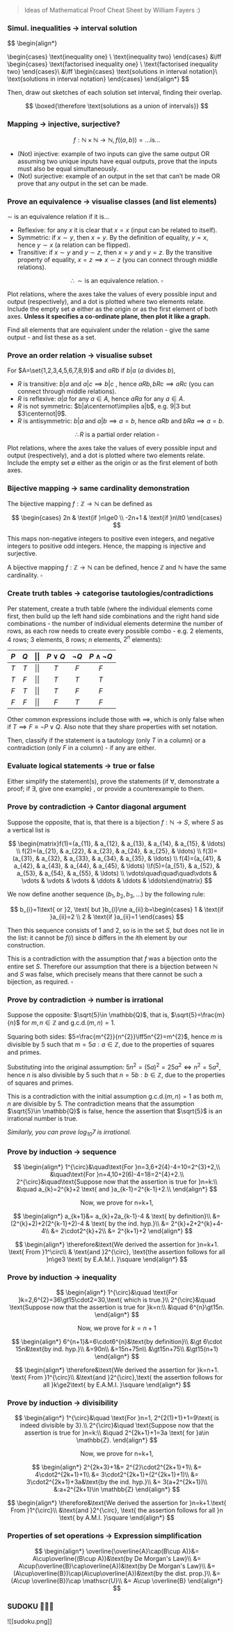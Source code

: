 > Ideas of Mathematical Proof Cheat Sheet by William Fayers :)

### Simul. inequalities -> interval solution

$$
\begin{align*}

\begin{cases}
\text{inequality one} \\
\text{inequality two}
\end{cases}
&\iff
\begin{cases}
\text{factorised inequality one} \\
\text{factorised inequality two}
\end{cases}\\
&\iff
\begin{cases}
\text{solutions in interval notation}\\
\text{solutions in interval notation}
\end{cases}
\end{align*}
$$

Then, draw out sketches of each solution set interval, finding their overlap.

$$
\boxed{\therefore \text{solutions as a union of intervals}}
$$

### Mapping -> injective, surjective?

$$
f:\mathbb{N}\times\mathbb{N}\to\mathbb{N},f((a,b))=\ldots \text{is...}
$$

- (Not) injective: $\text{example of two inputs can give the same output}$ OR $\text{assuming two unique inputs have equal outputs}$, $\text{prove that the inputs must also be equal simultaneously}$.
- (Not) surjective: $\text{example of an output in the set that can't be made}$ OR $\text{prove that any output in the set can be made}$.

### Prove an equivalence -> visualise classes (and list elements)

$\sim$ is an equivalence relation if it is...

- Reflexive: for any $x$ it is clear that $x=x$ (input can be related to itself).
- Symmetric: if $x\sim y$, then $x=y$. By the definition of equality, $y=x$, hence $y\sim x$ (a relation can be flipped).
- Transitive: if $x\sim y$ and $y\sim z$, then $x=y$ and $y=z$. By the transitive property of equality, $x=z\implies x\sim z$ (you can connect through middle relations).

$$
\therefore\sim \text{is an equivalence relation. }\square
$$

Plot relations, where the axes take the values of every possible input and output (respectively), and a dot is plotted where two elements relate. Include the empty set $\emptyset$ either as the origin or as the first element of both axes. **Unless it specifies a co-ordinate plane, then plot it like a graph.**

Find all elements that are equivalent under the relation - give the same output - and list these as a set.

### Prove an order relation -> visualise subset

For $A=\set{1,2,3,4,5,6,7,8,9}$ and $aRb$ if $b|a$ ($a$ divides $b$),

- $R$ is transitive: $b|a \text{ and }a|c\implies b|c$ , hence $aRb,bRc\implies aRc$ (you can connect through middle relations).
- $R$ is reflexive: $a|a$ for any $a\in A$, hence $aRa$ for any $a\in A$.
- $R$ is not symmetric: $b|a\centernot\implies a|b$, e.g. $9|3$ but $3\centernot|9$.
- $R$ is antisymmetric: $b|a \text{ and }a|b\implies a=b$, hence $aRb \text{ and }bRa\implies a=b$.

$$
\therefore R\text{ is a partial order relation }\square
$$

Plot relations, where the axes take the values of every possible input and output (respectively), and a dot is plotted where two elements relate. Include the empty set $\emptyset$ either as the origin or as the first element of both axes.

### Bijective mapping -> same cardinality demonstration

The bijective mapping $f:\mathbb{Z}\to \mathbb{N}$ can be defined as

$$
\begin{cases}
2n & \text{if }n\ge0 \\
-2n+1 & \text{if }n\lt0
\end{cases}
$$

This maps non-negative integers to positive even integers, and negative integers to positive odd integers. Hence, the mapping is injective and surjective.

A bijective mapping $f:\mathbb{Z}\to \mathbb{N}$ can be defined, hence $\mathbb{Z}$ and $\mathbb{N}$ have the same cardinality. $\square$

### Create truth tables -> categorise tautologies/contradictions

Per statement, create a truth table (where the individual elements come first, then build up the left hand side combinations and the right hand side combinations - the number of individual elements determine the number of rows, as each row needs to create every possible combo - e.g. $2$ elements, $4$ rows; $3$ elements, $8$ rows; $n$ elements, $2^n$ elements):

| $P$ | $Q$ | \|\| | $P\lor Q$ | $\neg Q$ | $P\land\neg Q$ |
| :-: | :-: | :--: | :-------: | :------: | :------------: |
| $T$ | $T$ | \|\| |    $T$    |   $F$    |      $F$       |
| $T$ | $F$ | \|\| |    $T$    |   $T$    |      $T$       |
| $F$ | $T$ | \|\| |    $T$    |   $F$    |      $F$       |
| $F$ | $F$ | \|\| |    $F$    |   $T$    |      $F$       |
Other common expressions include those with $\implies$, which is only false when if $T\implies F\equiv \neg P\lor Q$. Also note that they share properties with set notation.

Then, classify if the statement is a tautology (only $T$ in a column) or a contradiction (only $F$ in a column) - if any are either.

### Evaluate logical statements -> true or false

Either simplify the statement(s), prove the statements (if $\forall$, demonstrate a proof; if $\exists$, give one example) , or provide a counterexample to them.

### Prove by contradiction -> Cantor diagonal argument

Suppose the opposite, that is, that there is a bijection $f:\mathbb{N}\to S$, where $S$ as a vertical list is

$$
\begin{matrix}f(1)=(a_{11}, & a_{12}, & a_{13}, & a_{14}, & a_{15}, & \ldots) \\ f(2)=(a_{21}, & a_{22}, & a_{23}, & a_{24}, & a_{25}, & \ldots) \\ f(3)=(a_{31}, & a_{32}, & a_{33}, & a_{34}, & a_{35}, & \ldots) \\ f(4)=(a_{41}, & a_{42}, & a_{43}, & a_{44}, & a_{45}, & \ldots) \\f(5)=(a_{51}, & a_{52}, & a_{53}, & a_{54}, & a_{55}, & \ldots) \\ \vdots\quad\quad\quad\vdots & \vdots & \vdots & \vdots & \ddots & \ddots & \ddots\end{matrix}
$$

We now define another sequence $(b_{1},b_{2},b_{3},\ldots)$ by the following rule:

$$
b_{i}=1\text{ or }2, \text{ but }b_{i}\ne a_{ii}:b=\begin{cases}
1 & \text{if }a_{ii}=2 \\
2 & \text{if }a_{ii}=1
\end{cases}
$$

Then this sequence consists of $1$  and $2$, so is in the set $S$, but does not lie in the list: it cannot be $f(i)$ since $b$ differs in the $i$th element by our construction.

This is a contradiction with the assumption that $f$ was a bijection onto the entire set $S$. Therefore our assumption that there is a bijection between $\mathbb{N}$ and $S$ was false, which precisely means that there cannot be such a bijection, as required. $\square$

### Prove by contradiction -> number is irrational

Suppose the opposite: $\sqrt{5}\in \mathbb{Q}$, that is, $\sqrt{5}=\frac{m}{n}$ for $m,n\in \mathbb{Z}$ and $\text{g.c.d.}(m,n)=1$.

Squaring both sides: $5=\frac{m^{2}}{n^{2}}\iff5n^{2}=m^{2}$, hence $m$ is divisible by $5$ such that $m=5a:a\in \mathbb{Z}$, due to the properties of squares and primes.

Substituting into the original assumption: $5n^{2}=(5a)^{2}=25a^{2}\iff n^{2}=5a^{2}$, hence $n$ is also divisible by $5$ such that $n=5b:b\in \mathbb{Z}$, due to the properties of squares and primes.

This is a contradiction with the initial assumption $\text{g.c.d.}(m,n)=1$ as both $m,n$ are divisible by $5$. The contradiction means that the assumption $\sqrt{5}\in \mathbb{Q}$ is false, hence the assertion that $\sqrt{5}$ is an irrational number is true.

*Similarly, you can prove $log_{10}7$ is irrational.*

### Prove by induction -> sequence

$$
\begin{align*}
1^{\circ}&\quad\text{For }n=3,6+2(4)-4=10=2^{3}+2,\\
&\quad\text{For }n=4,10+2(6)-4=18=2^{4}+2.\\
2^{\circ}&\quad\text{Suppose now that the assertion is true for }n=k:\\
&\quad a_{k}=2^{k}+2 \text{ and }a_{k-1}=2^{k-1}+2.\\
\end{align*}
$$

$$
\text{Now, we prove for n=k+1},
$$

$$
\begin{align*}
a_{k+1}&= a_{k}+2a_{k-1}-4 & \text{ by definition}\\
&= (2^{k}+2)+2(2^{k-1}+2)-4 & \text{ by the ind. hyp.}\\
&= 2^{k}+2+2^{k}+4-4\\
&= 2\cdot2^{k}+2\\
&= 2^{k+1}+2
\end{align*}
$$

$$
\begin{align*}
\therefore&\text{We derived the assertion for }n=k+1. \text{ From }1^\circ\\
& \text{and }2^{\circ}, \text{the assertion follows for all }n\ge3 \text{ by E.A.M.I. }\square
\end{align*}
$$

### Prove by induction -> inequality

$$
\begin{align*}
1^{\circ}&\quad \text{For }k=2,6^{2}=36\gt15\cdot2=30,\text{ which is true.}\\
2^{\circ}&\quad \text{Suppose now that the assertion is true for }k=n:\\
&\quad  6^{n}\gt15n.
\end{align*}
$$

$$
\text{Now, we prove for }k=n+1
$$

$$
\begin{align*}
6^{n+1}&=6\cdot6^{n}&\text{by definition}\\
&\gt 6\cdot 15n&\text{by ind. hyp.}\\
&=90n\\
&=15n+75n\\
&\gt15n+75\\
&\gt15(n+1)
\end{align*}
$$

$$
\begin{align*}
\therefore&\text{We derived the assertion for }k=n+1. \text{ From }1^{\circ}\\
&\text{and }2^{\circ},\text{ the assertion follows for all }k\ge2\text{ by E.A.M.I. }\square
\end{align*}
$$

### Prove by induction -> divisibility

$$
\begin{align*}
1^{\circ}&\quad \text{For }n=1, 2^{2(1)+1}+1=9\text{ is indeed divisible by 3}.\\
2^{\circ}&\quad \text{Suppose now that the assertion is true for }n=k:\\
&\quad 2^{2k+1}+1=3a \text{ for }a\in \mathbb{Z}.
\end{align*}
$$

$$
\text{Now, we prove for n=k+1},
$$

$$
\begin{align*}
2^{2k+3}+1&= 2^{2}\cdot2^{2k+1}+1\\
&= 4\cdot2^{2k+1}+1\\
&= 3\cdot2^{2k+1}+(2^{2k+1}+1)\\
&= 3\cdot2^{2k+1}+3a&\text{by the ind. hyp.}\\
&= 3(a+2^{2k+1})\\
&:a+2^{2k+1}\in \mathbb{Z}
\end{align*}
$$

$$
\begin{align*}
\therefore&\text{We derived the assertion for }n=k+1.\text{ From }1^{\circ}\\
&\text{and }2^{\circ}, \text{ the assertion follows for all }n \text{ by A.M.I. }\square
\end{align*}
$$

### Properties of set operations -> Expression simplification

$$
\begin{align*}
\overline{\overline{A}\cap(B\cup A)}&= A\cup\overline{(B\cup A)}&\text{by De Morgan's Law}\\
&= A\cup(\overline{B}\cap\overline{A})&\text{by De Morgan's Law}\\
&= (A\cup\overline{B})\cap(A\cup\overline{A})&\text{by the dist. prop.}\\
&=(A\cup \overline{B})\cap \mathscr{U}\\
&= A\cup \overline{B}
\end{align*}
$$
### SUDOKU 🥚🥚🥚

![[sudoku.png]]
